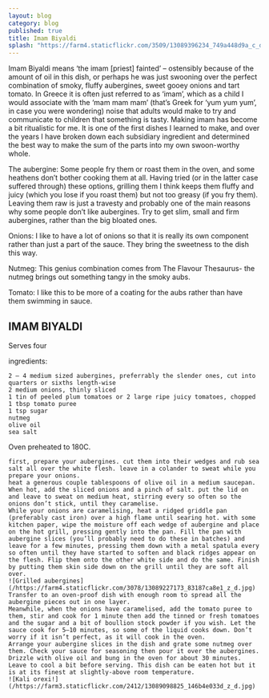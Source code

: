 ```yaml
---
layout: blog
category: blog
published: true
title: Imam Biyaldi
splash: "https://farm4.staticflickr.com/3509/13089396234_749a448d9a_c_d.jpg"
---
```


Imam Biyaldi means ‘the imam [priest] fainted’ – ostensibly because of the amount of oil in this dish, or perhaps he was just swooning over the perfect combination of smoky, fluffy aubergines, sweet gooey onions and tart tomato. In Greece it is often just referred to as ‘imam’, which as a child I would associate with the ‘mam mam mam’ (that’s Greek for ‘yum yum yum’, in case you were wondering) noise that adults would make to try and communicate to children that something is tasty. Making imam has become a bit ritualistic for me. It is one of the first dishes I learned to make, and over the years I have broken down each subsidiary ingredient and determined the best way to make the sum of the parts into my own swoon-worthy whole.

The aubergine: Some people fry them or roast them in the oven, and some heathens don’t bother cooking them at all. Having tried (or in the latter case suffered through) these options, grilling them I think keeps them fluffy and juicy (which you lose if you roast them) but not too greasy (if you fry them). Leaving them raw is just a travesty and probably one of the main reasons why some people don’t like aubergines. Try to get slim, small and firm aubergines, rather than the big bloated ones.

Onions: I like to have a lot of onions so that it is really its own component rather than just a part of the sauce. They bring the sweetness to the dish this way.

Nutmeg: This genius combination comes from The Flavour Thesaurus- the nutmeg brings out something tangy in the smoky aubs.

Tomato: I like this to be more of a coating for the aubs rather than have them swimming in sauce.

## IMAM BIYALDI

Serves four

ingredients:

    2 – 4 medium sized aubergines, preferrably the slender ones, cut into quarters or sixths length-wise
    2 medium onions, thinly sliced
    1 tin of peeled plum tomatoes or 2 large ripe juicy tomatoes, chopped
    1 tbsp tomato puree
    1 tsp sugar
    nutmeg
    olive oil
    sea salt

Oven preheated to 180C.

    first, prepare your aubergines. cut them into their wedges and rub sea salt all over the white flesh. leave in a colander to sweat while you prepare your onions.
    heat a generous couple tablespoons of olive oil in a medium saucepan. When hot, add the sliced onions and a pinch of salt. put the lid on and leave to sweat on medium heat, stirring every so often so the onions don’t stick, until they caramelise.
    While your onions are caramelising, heat a ridged griddle pan (preferably cast iron) over a high flame until searing hot. with some kitchen paper, wipe the moisture off each wedge of aubergine and place on the hot grill, pressing gently into the pan. Fill the pan with aubergine slices (you’ll probably need to do these in batches) and leave for a few minutes, pressing them down with a metal spatula every so often until they have started to soften and black ridges appear on the flesh. Flip them onto the other white side and do the same. Finish by putting them skin side down on the grill until they are soft all over. 
    ![Grilled aubergines](/https://farm4.staticflickr.com/3078/13089227173_83187ca8e1_z_d.jpg)
	Transfer to an oven-proof dish with enough room to spread all the aubergine pieces out in one layer.
    Meanwhile, when the onions have caramelised, add the tomato puree to them, stir and cook for 1 minute then add the tinned or fresh tomatoes and the sugar and a bit of boullion stock powder if you wish. Let the sauce cook for 5–10 minutes, so some of the liquid cooks down. Don’t worry if it isn’t perfect, as it will cook in the oven.
    Arrange your aubergine slices in the dish and grate some nutmeg over them. Check your sauce for seasoning then pour it over the aubergines. Drizzle with olive oil and bung in the oven for about 30 minutes. Leave to cool a bit before serving. This dish can be eaten hot but it is at its finest at slightly-above room temperature.
    ![Kali orexi!](/https://farm3.staticflickr.com/2412/13089098825_146b4e033d_z_d.jpg)